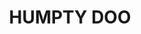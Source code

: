---
lastmod: '2025-04-06T06:05:19+00:00'
latitude: -12.58487247
layout: suburb
longitude: 131.1272564
postcode: 0836
state: NT
title: HUMPTY DOO
url: /nt/humpty-doo/
---